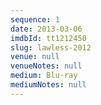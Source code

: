 ```yaml
---
sequence: 1
date: 2013-03-06
imdbId: tt1212450
slug: lawless-2012
venue: null
venueNotes: null
medium: Blu-ray
mediumNotes: null
---
```


